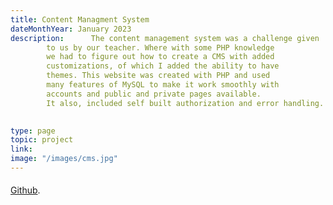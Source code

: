 ```yaml
---
title: Content Managment System
dateMonthYear: January 2023
description:      The content management system was a challenge given
        to us by our teacher. Where with some PHP knowledge
        we had to figure out how to create a CMS with added
        customizations, of which I added the ability to have
        themes. This website was created with PHP and used 
        many features of MySQL to make it work smoothly with
        accounts and public and private pages available. 
        It also, included self built authorization and error handling.        
    

type: page
topic: project
link: 
image: "/images/cms.jpg"
---
```

####
[Github](https://github.com/cronix1000/phpCMS).

